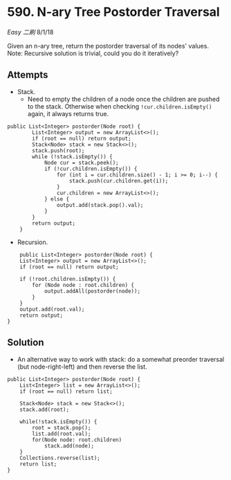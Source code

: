 # 590. N-ary Tree Postorder Traversal
*Easy* *二刷*
8/1/18

Given an n-ary tree, return the postorder traversal of its nodes' values.
Note: Recursive solution is trivial, could you do it iteratively?

## Attempts
* Stack.
  - Need to empty the children of a node once the children are pushed to the stack. Otherwise when checking ```!cur.children.isEmpty()``` again, it always returns true.
```
public List<Integer> postorder(Node root) {
        List<Integer> output = new ArrayList<>();
        if (root == null) return output;
        Stack<Node> stack = new Stack<>();
        stack.push(root);
        while (!stack.isEmpty()) {
            Node cur = stack.peek();
            if (!cur.children.isEmpty()) {
                for (int i = cur.children.size() - 1; i >= 0; i--) {
                    stack.push(cur.children.get(i));
                }
                cur.children = new ArrayList<>();
            } else {
                output.add(stack.pop().val);
            }
        }
        return output;
    }
```
* Recursion.
```
    public List<Integer> postorder(Node root) {
    List<Integer> output = new ArrayList<>();
    if (root == null) return output;

    if (!root.children.isEmpty()) {
        for (Node node : root.children) {
            output.addAll(postorder(node));
        }
    }
    output.add(root.val);
    return output;
}
```

## Solution
* An alternative way to work with stack: do a somewhat preorder traversal (but node-right-left) and then reverse the list.
```
public List<Integer> postorder(Node root) {
    List<Integer> list = new ArrayList<>();
    if (root == null) return list;

    Stack<Node> stack = new Stack<>();
    stack.add(root);

    while(!stack.isEmpty()) {
        root = stack.pop();
        list.add(root.val);
        for(Node node: root.children)
            stack.add(node);
    }
    Collections.reverse(list);
    return list;
}
```
